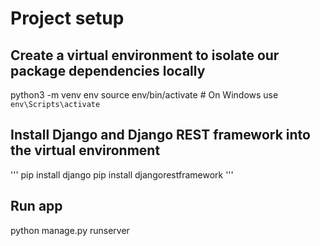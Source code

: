 # Project setup

## Create a virtual environment to isolate our package dependencies locally
python3 -m venv env
source env/bin/activate  # On Windows use `env\Scripts\activate`

## Install Django and Django REST framework into the virtual environment
'''
pip install django
pip install djangorestframework
'''
## Run app
python manage.py runserver

